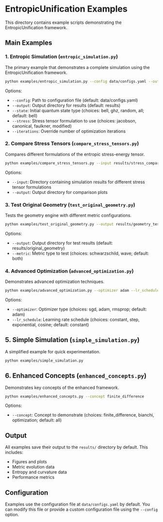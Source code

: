 # EntropicUnification Examples

This directory contains example scripts demonstrating the EntropicUnification framework.

## Main Examples

### 1. Entropic Simulation (`entropic_simulation.py`)

The primary example that demonstrates a complete simulation using the EntropicUnification framework.

```bash
python examples/entropic_simulation.py --config data/configs.yaml --output results/my_simulation
```

Options:
- `--config`: Path to configuration file (default: data/configs.yaml)
- `--output`: Output directory for results (default: results)
- `--state`: Initial quantum state type (choices: bell, ghz, random, all; default: bell)
- `--stress`: Stress tensor formulation to use (choices: jacobson, canonical, faulkner, modified)
- `--iterations`: Override number of optimization iterations

### 2. Compare Stress Tensors (`compare_stress_tensors.py`)

Compares different formulations of the entropic stress-energy tensor.

```bash
python examples/compare_stress_tensors.py --input results/stress_comparison --output results/comparison
```

Options:
- `--input`: Directory containing simulation results for different stress tensor formulations
- `--output`: Output directory for comparison plots

### 3. Test Original Geometry (`test_original_geometry.py`)

Tests the geometry engine with different metric configurations.

```bash
python examples/test_original_geometry.py --output results/geometry_test
```

Options:
- `--output`: Output directory for test results (default: results/original_geometry)
- `--metric`: Metric type to test (choices: schwarzschild, wave; default: both)

### 4. Advanced Optimization (`advanced_optimization.py`)

Demonstrates advanced optimization techniques.

```bash
python examples/advanced_optimization.py --optimizer adam --lr_schedule cosine
```

Options:
- `--optimizer`: Optimizer type (choices: sgd, adam, rmsprop; default: adam)
- `--lr_schedule`: Learning rate schedule (choices: constant, step, exponential, cosine; default: constant)

## 5. Simple Simulation (`simple_simulation.py`)

A simplified example for quick experimentation.

```bash
python examples/simple_simulation.py
```

## 6. Enhanced Concepts (`enhanced_concepts.py`)

Demonstrates key concepts of the enhanced framework.

```bash
python examples/enhanced_concepts.py --concept finite_difference
```

Options:
- `--concept`: Concept to demonstrate (choices: finite_difference, bianchi, optimization; default: all)

## Output

All examples save their output to the `results/` directory by default. This includes:
- Figures and plots
- Metric evolution data
- Entropy and curvature data
- Performance metrics

## Configuration

Examples use the configuration file at `data/configs.yaml` by default. You can modify this file or provide a custom configuration file using the `--config` option.